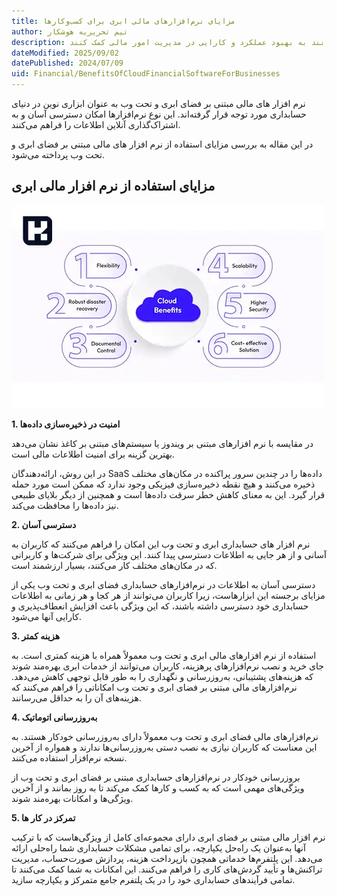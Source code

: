 ```yaml
---
title: مزایای نرم‌افزارهای مالی ابری برای کسب‌وکارها
author: تیم تحریریه هوشکار
description: این مقاله به بررسی نرم‌افزارهای مالی مبتنی بر فضای ابری و تحت وب می‌پردازد و مزایای استفاده از این فناوری نوین در حوزه حسابداری را مورد بحث قرار می‌دهد. مقاله نشان می‌دهد که چگونه این نوع نرم‌افزارها می‌توانند به بهبود عملکرد و کارایی در مدیریت امور مالی کمک کنند.
dateModified: 2025/09/02
datePublished: 2024/07/09
uid: Financial/BenefitsOfCloudFinancialSoftwareForBusinesses
---
```


نرم افزار های مالی مبتنی بر فضای ابری و تحت وب به عنوان ابزاری نوین در دنیای حسابداری مورد توجه قرار گرفته‌اند. این نوع نرم‌افزارها امکان دسترسی آسان و به اشتراک‌گذاری آنلاین اطلاعات را فراهم می‌کنند.

در این مقاله به بررسی مزایای استفاده از نرم ‌افزار های مالی مبتنی بر فضای ابری و تحت وب پرداخته می‌شود.
## مزایای استفاده از نرم ‌افزار مالی ابری

![مزایای استفاده از نرم ‌افزار مالی ابری](./Images/BenefitsOfcloudFinancialSoftware.webp)

**1. امنیت در ذخیره‌سازی داده‌ها**

در مقایسه با نرم ‌افزارهای مبتنی بر ویندوز یا سیستم‌های مبتنی بر کاغذ نشان می‌دهد بهترین گزینه برای امنیت اطلاعات مالی است. 

در این روش، ارائه‌دهندگان SaaS داده‌ها را در چندین سرور پراکنده در مکان‌های مختلف ذخیره می‌کنند و هیچ نقطه ذخیره‌سازی فیزیکی وجود ندارد که ممکن است مورد حمله قرار گیرد. این به معنای کاهش خطر سرقت داده‌ها است و همچنین از دیگر بلایای طبیعی نیز داده‌ها را محافظت می‌کند.

**2.	دسترسی آسان**

نرم‌ افزار های حسابداری ابری و تحت وب این امکان را فراهم می‌کنند که کاربران به آسانی و از هر جایی به اطلاعات دسترسی پیدا کنند. این ویژگی برای شرکت‌ها و کاربرانی که در مکان‌های مختلف کار می‌کنند، بسیار ارزشمند است. 

دسترسی آسان به اطلاعات در نرم‌افزارهای حسابداری فضای ابری و تحت وب یکی از مزایای برجسته این ابزارهاست، زیرا کاربران می‌توانند از هر کجا و هر زمانی به اطلاعات حسابداری خود دسترسی داشته باشند، که این ویژگی باعث افزایش انعطاف‌پذیری و کارایی آنها می‌شود.

**3.	هزینه کمتر**

استفاده از نرم ‌افزارهای مالی ابری و تحت وب معمولاً همراه با هزینه کمتری است. به جای خرید و نصب نرم‌افزارهای پرهزینه، کاربران می‌توانند از خدمات ابری بهره‌مند شوند که هزینه‌های پشتیبانی، به‌روزرسانی و نگهداری را به طور قابل توجهی کاهش می‌دهد.
نرم‌افزارهای مالی مبتنی بر فضای ابری و تحت وب امکاناتی را فراهم می‌کنند که هزینه‌های آن را به حداقل می‌رسانند.

**4.	به‌روزرسانی اتوماتیک**

نرم‌افزارهای مالی فضای ابری و تحت وب معمولاً دارای به‌روزرسانی خودکار هستند. به این معناست که کاربران نیازی به نصب دستی به‌روزرسانی‌ها ندارند و همواره از آخرین نسخه نرم‌افزار استفاده می‌کنند.

بروزرسانی خودکار در نرم‌افزارهای حسابداری مبتنی بر فضای ابری و تحت وب از ویژگی‌های مهمی است که به کسب و کارها کمک می‌کند تا به روز بمانند و از آخرین ویژگی‌ها و امکانات بهره‌مند شوند.

**5.	تمرکز در کار ها**

نرم ‌افزار مالی مبتنی بر فضای ابری دارای مجموعه‌ای کامل از ویژگی‌هاست که با ترکیب آنها به‌عنوان یک راه‌حل یکپارچه، برای تمامی مشکلات حسابداری شما راه‌حلی ارائه می‌دهد. این پلتفرم‌ها خدماتی همچون بازپرداخت هزینه، پردازش صورت‌حساب، مدیریت تراکنش‌ها و تأیید گردش‌های کاری را فراهم می‌کنند. این امکانات به شما کمک می‌کنند تا تمامی فرآیندهای حسابداری خود را در یک پلتفرم جامع متمرکز و یکپارچه سازید.